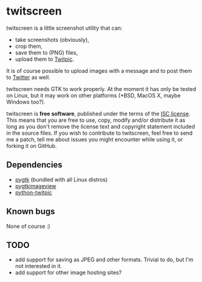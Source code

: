 twitscreen
==========
twitscreen is a little screenshot utility that can:

- take screenshots (obviously),
- crop them,
- save them to (PNG) files,
- upload them to [Twitpic](http://www.twitpic.com).

It is of course possible to upload images with a message and to post them to [Twitter](http://www.twitter.com) as well.

twitscreen needs GTK to work properly. At the moment it has only be tested on Linux, but it may work on other platforms (*BSD, MacOS X, maybe Windows too?).

twitscreen is **free software**, published under the terms of the [ISC license](http://www.isc.org/software/license). This means that you are free to use, copy, modify and/or distribute it as long as you don't remove the license text and copyright statement included in the source files. If you wish to contribute to twitscreen, feel free to send me a patch, tell me about issues you might encounter while using it, or forking it on GitHub.


Dependencies
------------
- [pygtk](http://pygtk.org) (bundled with all Linux distros)
- [pygtkimageview](http://trac.bjourne.webfactional.com/)
- [python-twitpic](http://code.google.com/p/python-twitpic/)


Known bugs
----------
None of course :)


TODO
----
- add support for saving as JPEG and other formats. Trivial to do, but I'm not interested in it.
- add support for other image hosting sites?
